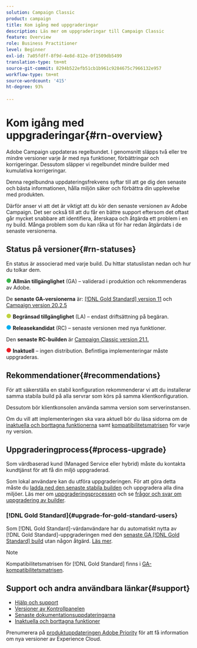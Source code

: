 ```yaml
---
solution: Campaign Classic
product: campaign
title: Kom igång med uppgraderingar
description: Läs mer om uppgraderingar till Campaign Classic
feature: Overview
role: Business Practitioner
level: Beginner
exl-id: 7a05fdff-8f9d-4e8d-812e-0f1509db5499
translation-type: tm+mt
source-git-commit: 8294b522efb51cb1b961c9284675c7966132e957
workflow-type: tm+mt
source-wordcount: '415'
ht-degree: 93%

---
```


# Kom igång med uppgraderingar{#rn-overview}

Adobe Campaign uppdateras regelbundet. I genomsnitt släpps två eller tre mindre versioner varje år med nya funktioner, förbättringar och korrigeringar. Dessutom släpper vi regelbundet mindre builder med kumulativa korrigeringar.

Denna regelbundna uppdateringsfrekvens syftar till att ge dig den senaste och bästa informationen, hålla miljön säker och förbättra din upplevelse med produkten.

Därför anser vi att det är viktigt att du kör den senaste versionen av Adobe Campaign. Det ser också till att du får en bättre support eftersom det oftast går mycket snabbare att identifiera, återskapa och åtgärda ett problem i en ny build. Många problem som du kan råka ut för har redan åtgärdats i de senaste versionerna.

## Status på versioner{#rn-statuses}

En status är associerad med varje build. Du hittar statuslistan nedan och hur du tolkar dem.

![](assets/do-not-localize/green3.png) **Allmän tillgänglighet** (GA) – validerad i produktion och rekommenderas av Adobe.

De **senaste GA-versionerna** är: [[!DNL Gold Standard]  version 11](../../rn/using/gold-standard.md) och [Campaign version 20.2.5](../../rn/using/release--20-2.md)

![](assets/do-not-localize/limited3.png) **Begränsad tillgänglighet** (LA) – endast driftsättning på begäran.

![](assets/do-not-localize/blue3.png) **Releasekandidat** (RC) – senaste versionen med nya funktioner.

Den **senaste RC-builden** är [Campaign Classic version 21.1.](../../rn/using/latest-release.md)

![](assets/do-not-localize/red3.png) **Inaktuell** – ingen distribution. Befintliga implementeringar måste uppgraderas.

## Rekommendationer{#recommendations}

För att säkerställa en stabil konfiguration rekommenderar vi att du installerar samma stabila build på alla servrar som körs på samma klientkonfiguration.

Dessutom bör klientkonsolen använda samma version som serverinstansen.

Om du vill att implementeringen ska vara aktuell bör du läsa sidorna om de [inaktuella och borttagna funktionerna](../../rn/using/deprecated-features.md) samt [kompatibilitetsmatrisen](../../rn/using/compatibility-matrix.md) för varje ny version.

## Uppgraderingprocess{#process-upgrade}

Som värdbaserad kund (Managed Service eller hybrid) måste du kontakta kundtjänst för att få din miljö uppgraderad.

Som lokal användare kan du utföra uppgraderingen. För att göra detta måste du [ladda ned den senaste stabila builden](https://experience.adobe.com/#/downloads/content/software-distribution/sv/campaign.html) och uppgradera alla dina miljöer. Läs mer om [uppgraderingsprocessen](../../production/using/build-upgrade.md) och se [frågor och svar om uppgradering av builder](../../platform/using/faq-build-upgrade.md).

### [!DNL Gold Standard]{#upgrade-for-gold-standard-users}

Som [!DNL Gold Standard]-värdanvändare har du automatiskt nytta av [!DNL Gold Standard]-uppgraderingen med den [senaste GA [!DNL Gold Standard] build](../../rn/using/gold-standard.md#gs-11) utan någon åtgärd. [Läs mer](../../rn/using/gs-overview.md).

>[!NOTE]
>Kompatibilitetsmatrisen för [!DNL Gold Standard] finns i [GA-kompatibilitetsmatrisen](../../rn/using/compatibility-matrix-gs.md).

## Support och andra användbara länkar{#support}

* [Hjälp och support](../../support.md)
* [Versioner av Kontrollpanelen](https://docs.adobe.com/content/help/sv-SE/control-panel/using/release-notes.html)
* [Senaste dokumentationsuppdateringarna](../../rn/using/documentation-updates.md)
* [Inaktuella och borttagna funktioner](../../rn/using/deprecated-features.md)

Prenumerera på [produktuppdateringen Adobe Priority](https://www.adobe.com/subscription/priority-product-update.html) för att få information om nya versioner av Experience Cloud.
